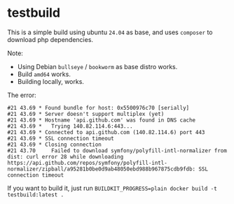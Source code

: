 # testbuild

This is a simple build using ubuntu `24.04` as base, and uses `composer` to download php dependencies.

Note:
* Using Debian `bullseye` / `bookworm` as base distro works.
* Build `amd64` works.
* Building locally, works.


The error:
```
#21 43.69 * Found bundle for host: 0x5500976c70 [serially]
#21 43.69 * Server doesn't support multiplex (yet)
#21 43.69 * Hostname 'api.github.com' was found in DNS cache
#21 43.69 *   Trying 140.82.114.6:443...
#21 43.69 * Connected to api.github.com (140.82.114.6) port 443
#21 43.69 * SSL connection timeout
#21 43.69 * Closing connection
#21 43.70     Failed to download symfony/polyfill-intl-normalizer from dist: curl error 28 while downloading https://api.github.com/repos/symfony/polyfill-intl-normalizer/zipball/a95281b0be0d9ab48050ebd988b967875cdb9fdb: SSL connection timeout
```

If you want to build it, just run `BUILDKIT_PROGRESS=plain docker build -t testbuild:latest .`
